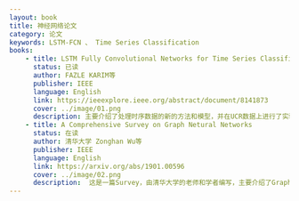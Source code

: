 ```yaml
---
layout: book
title: 神经网络论文
category: 论文
keywords: LSTM-FCN 、 Time Series Classification
books: 
    - title: LSTM Fully Convolutional Networks for Time Series Classification
      status: 已读
      author: FAZLE KARIM等
      publisher: IEEE
      language: English
      link: https://ieeexplore.ieee.org/abstract/document/8141873
      cover: ../image/01.png
      description: 主要介绍了处理时序数据的新的方法和模型，并在UCR数据上进行了实验，得到了非常不错的效果。
    - title: A Comprehensive Survey on Graph Netural Networks
      status: 在读
      author: 清华大学 Zonghan Wu等
      publisher: IEEE
      language: English
      link: https://arxiv.org/abs/1901.00596
      cover: ../image/02.png
      description:  这是一篇Survey，由清华大学的老师和学者编写，主要介绍了Graph Network的发展过程，同时也对目前的Graph Network做出了分类，是非常好的入门paper。
---
```

